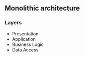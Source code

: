 
## Monolithic architecture

### Layers
- Presentation
- Application
- Business Logic
- Data Access

